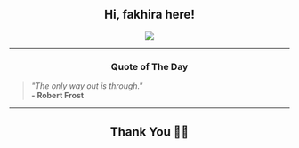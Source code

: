 <h2 align="center"> Hi, fakhira here!</h2>

<p align="center">
<a href="https://github.com/fakhiralkda" alt="github streak"><img src="https://dvst-streak.herokuapp.com/?user=fakhiralkda&theme=tokyonight&fire=DD472C"></a>
</p>

<hr>
<h3 align="center">Quote of The Day</h3>
<p align="center">
<blockquote>
<i>"The only way out is through."</i>
<br>
<b>- Robert Frost</b>
</blockquote>
</p>


<hr>
<h2 align="center">Thank You 🙏🏼</h2>
